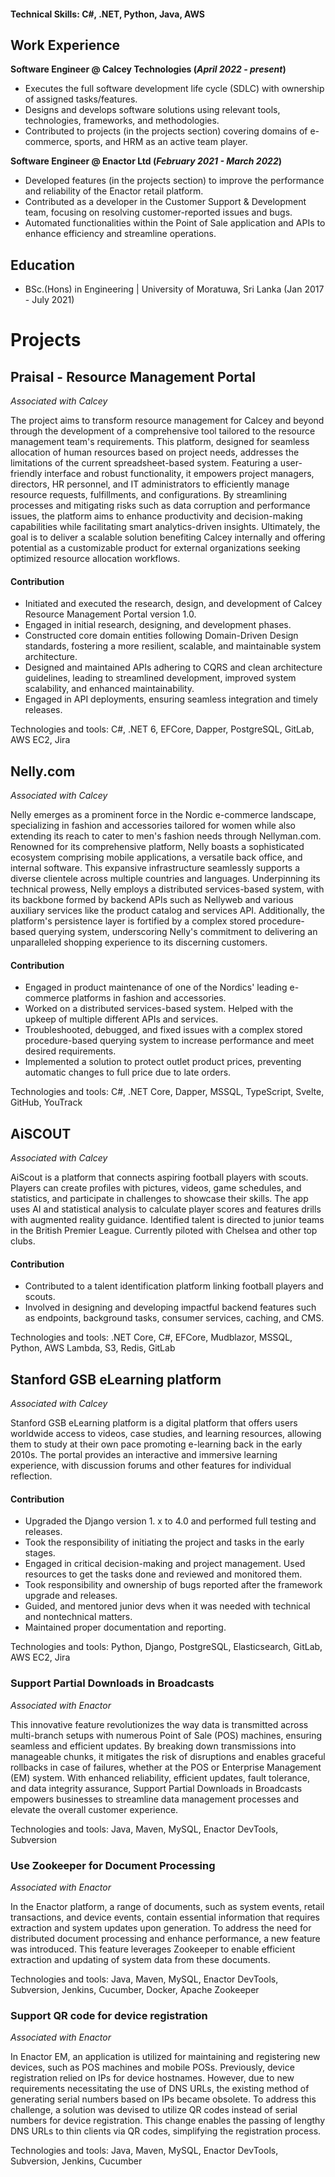 #### Technical Skills: C#, .NET, Python, Java, AWS

## Work Experience
**Software Engineer @ Calcey Technologies (_April 2022 - present_)**
- Executes the full software development life cycle (SDLC) with ownership of assigned tasks/features.
- Designs and develops software solutions using relevant tools, technologies, frameworks, and methodologies.
- Contributed to projects (in the projects section) covering domains of e-commerce, sports, and HRM as an active team player.

**Software Engineer @ Enactor Ltd (_February 2021 - March  2022_)**
- Developed features (in the projects section) to improve the performance and reliability of the Enactor retail platform.
- Contributed as a developer in the Customer Support & Development team, focusing on resolving customer-reported issues and bugs.
- Automated functionalities within the Point of Sale application and APIs to enhance efficiency and streamline operations.

## Education
- BSc.(Hons) in Engineering | University of Moratuwa, Sri Lanka (Jan 2017 - July 2021)

# Projects
## Praisal - Resource Management Portal
_Associated with Calcey_

The project aims to transform resource management for Calcey and beyond through the development of a comprehensive tool tailored to the resource management team's requirements. This platform, designed for seamless allocation of human resources based on project needs, addresses the limitations of the current spreadsheet-based system. Featuring a user-friendly interface and robust functionality, it empowers project managers, directors, HR personnel, and IT administrators to efficiently manage resource requests, fulfillments, and configurations. By streamlining processes and mitigating risks such as data corruption and performance issues, the platform aims to enhance productivity and decision-making capabilities while facilitating smart analytics-driven insights. Ultimately, the goal is to deliver a scalable solution benefiting Calcey internally and offering potential as a customizable product for external organizations seeking optimized resource allocation workflows.

#### Contribution
- Initiated and executed the research, design, and development of Calcey Resource Management Portal version 1.0.
- Engaged in initial research, designing, and development phases.
- Constructed core domain entities following Domain-Driven Design standards, fostering a more resilient, scalable, and maintainable system architecture.
- Designed and maintained APIs adhering to CQRS and clean architecture guidelines, leading to streamlined development, improved system scalability, and enhanced maintainability.
- Engaged in API deployments, ensuring seamless integration and timely releases.

Technologies and tools: C#, .NET 6, EFCore, Dapper, PostgreSQL, GitLab, AWS EC2, Jira

## Nelly.com
_Associated with Calcey_

Nelly emerges as a prominent force in the Nordic e-commerce landscape, specializing in fashion and accessories tailored for women while also extending its reach to cater to men's fashion needs through Nellyman.com. Renowned for its comprehensive platform, Nelly boasts a sophisticated ecosystem comprising mobile applications, a versatile back office, and internal software. This expansive infrastructure seamlessly supports a diverse clientele across multiple countries and languages. Underpinning its technical prowess, Nelly employs a distributed services-based system, with its backbone formed by backend APIs such as Nellyweb and various auxiliary services like the product catalog and services API. Additionally, the platform's persistence layer is fortified by a complex stored procedure-based querying system, underscoring Nelly's commitment to delivering an unparalleled shopping experience to its discerning customers.

#### Contribution
- Engaged in product maintenance of one of the Nordics' leading e-commerce platforms in fashion and accessories.
- Worked on a distributed services-based system. Helped with the upkeep of multiple different APIs and services.
- Troubleshooted, debugged, and fixed issues with a complex stored procedure-based querying system to increase performance and meet desired requirements.
- Implemented a solution to protect outlet product prices, preventing automatic changes to full price due to late orders.

Technologies and tools: C#, .NET Core, Dapper, MSSQL, TypeScript, Svelte, GitHub, YouTrack

## AiSCOUT
_Associated with Calcey_

AiScout is a platform that connects aspiring football players with scouts. Players can create profiles with pictures, videos, game schedules, and statistics, and participate in challenges to showcase their skills. The app uses AI and statistical analysis to calculate player scores and features drills with augmented reality guidance. Identified talent is directed to junior teams in the British Premier League. Currently piloted with Chelsea and other top clubs.

#### Contribution
- Contributed to a talent identification platform linking football players and scouts.
- Involved in designing and developing impactful backend features such as endpoints, background tasks, consumer services, caching, and CMS.

Technologies and tools: .NET Core, C#, EFCore,  Mudblazor, MSSQL, Python, AWS Lambda, S3, Redis, GitLab

## Stanford GSB eLearning platform
_Associated with Calcey_

Stanford GSB eLearning platform is a digital platform that offers users worldwide access to videos, case studies, and learning resources, allowing them to study at their own pace promoting e-learning back in the early 2010s. The portal provides an interactive and immersive learning experience, with discussion forums and other features for individual reflection. 

#### Contribution
- Upgraded the Django version 1. x to 4.0 and performed full testing and releases.
- Took the responsibility of initiating the project and tasks in the early stages.
- Engaged in critical decision-making and project management. Used resources to get the tasks done and reviewed and monitored them.
- Took responsibility and ownership of bugs reported after the framework upgrade and releases.
- Guided, and mentored junior devs when it was needed with technical and nontechnical matters.
- Maintained proper documentation and reporting.

Technologies and tools: Python, Django, PostgreSQL, Elasticsearch, GitLab, AWS EC2, Jira

### Support Partial Downloads in Broadcasts
_Associated with Enactor_

This innovative feature revolutionizes the way data is transmitted across multi-branch setups with numerous Point of Sale (POS) machines, ensuring seamless and efficient updates. By breaking down transmissions into manageable chunks, it mitigates the risk of disruptions and enables graceful rollbacks in case of failures, whether at the POS or Enterprise Management (EM) system. With enhanced reliability, efficient updates, fault tolerance, and data integrity assurance, Support Partial Downloads in Broadcasts empowers businesses to streamline data management processes and elevate the overall customer experience.

Technologies and tools: Java, Maven, MySQL, Enactor DevTools, Subversion

### Use Zookeeper for Document Processing
_Associated with Enactor_

In the Enactor platform, a range of documents, such as system events, retail transactions, and device events, contain essential information that requires extraction and system updates upon generation. To address the need for distributed document processing and enhance performance, a new feature was introduced. This feature leverages Zookeeper to enable efficient extraction and updating of system data from these documents.

Technologies and tools: Java, Maven, MySQL, Enactor DevTools, Subversion, Jenkins, Cucumber, Docker, Apache Zookeeper

### Support QR code for device registration
_Associated with Enactor_

In Enactor EM, an application is utilized for maintaining and registering new devices, such as POS machines and mobile POSs. Previously, device registration relied on IPs for device hostnames. However, due to new requirements necessitating the use of DNS URLs, the existing method of generating serial numbers based on IPs became obsolete. To address this challenge, a solution was devised to utilize QR codes instead of serial numbers for device registration. This change enables the passing of lengthy DNS URLs to thin clients via QR codes, simplifying the registration process.

Technologies and tools: Java, Maven, MySQL, Enactor DevTools, Subversion, Jenkins, Cucumber
